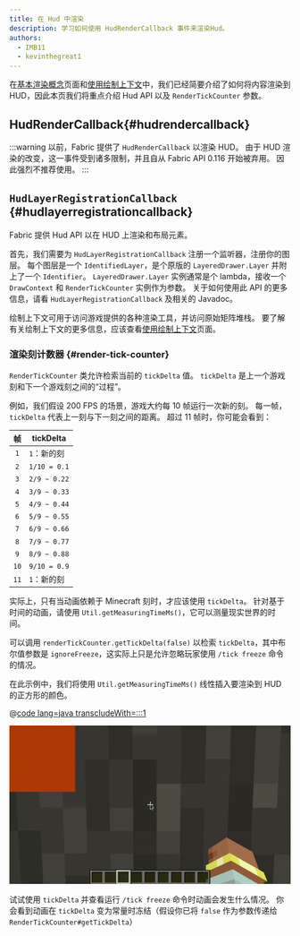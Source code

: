 ```yaml
---
title: 在 Hud 中渲染
description: 学习如何使用 HudRenderCallback 事件来渲染Hud。
authors:
  - IMB11
  - kevinthegreat1
---
```


在[基本渲染概念](./basic-concepts)页面和[使用绘制上下文](./draw-context)中，我们已经简要介绍了如何将内容渲染到 HUD，因此本页我们将重点介绍 Hud API 以及 `RenderTickCounter` 参数。

## HudRenderCallback{#hudrendercallback}

:::warning
以前，Fabric 提供了 `HudRenderCallback` 以渲染 HUD。 由于 HUD 渲染的改变，这一事件受到诸多限制，并且自从 Fabric API 0.116 开始被弃用。 因此强烈不推荐使用。
:::

## `HudLayerRegistrationCallback` {#hudlayerregistrationcallback}

Fabric 提供 Hud API 以在 HUD 上渲染和布局元素。

首先，我们需要为 `HudLayerRegistrationCallback` 注册一个监听器，注册你的图层。 每个图层是一个 `IdentifiedLayer`，是个原版的 `LayeredDrawer.Layer` 并附上了一个 `Identifier`。 `LayeredDrawer.Layer` 实例通常是个 lambda，接收一个 `DrawContext` 和 `RenderTickCounter` 实例作为参数。 关于如何使用此 API 的更多信息，请看 `HudLayerRegistrationCallback` 及相关的 Javadoc。

绘制上下文可用于访问游戏提供的各种渲染工具，并访问原始矩阵堆栈。 要了解有关绘制上下文的更多信息，应该查看[使用绘制上下文](./draw-context)页面。

### 渲染刻计数器 {#render-tick-counter}

`RenderTickCounter` 类允许检索当前的 `tickDelta` 值。 `tickDelta` 是上一个游戏刻和下一个游戏刻之间的“过程”。

例如，我们假设 200 FPS 的场景，游戏大约每 10 帧运行一次新的刻。 每一帧，`tickDelta` 代表上一刻与下一刻之间的距离。 超过 11 帧时，你可能会看到：

|   帧  | tickDelta    |
| :--: | ------------ |
|  `1` | `1`：新的刻      |
|  `2` | `1/10 = 0.1` |
|  `3` | `2/9 ~ 0.22` |
|  `4` | `3/9 ~ 0.33` |
|  `5` | `4/9 ~ 0.44` |
|  `6` | `5/9 ~ 0.55` |
|  `7` | `6/9 ~ 0.66` |
|  `8` | `7/9 ~ 0.77` |
|  `9` | `8/9 ~ 0.88` |
| `10` | `9/10 = 0.9` |
| `11` | `1`：新的刻      |

实际上，只有当动画依赖于 Minecraft 刻时，才应该使用 `tickDelta`。 针对基于时间的动画，请使用 `Util.getMeasuringTimeMs()`，它可以测量现实世界的时间。

可以调用 `renderTickCounter.getTickDelta(false)` 以检索 `tickDelta`，其中布尔值参数是 `ignoreFreeze`，这实际上只是允许忽略玩家使用 `/tick freeze` 命令的情况。

在此示例中，我们将使用 `Util.getMeasuringTimeMs()` 线性插入要渲染到 HUD 的正方形的颜色。

@[code lang=java transcludeWith=:::1](@/reference/1.21.4/src/client/java/com/example/docs/rendering/HudRenderingEntrypoint.java)

![](/assets/develop/rendering/hud-rendering-deltatick.webp)

试试使用 `tickDelta` 并查看运行 `/tick freeze` 命令时动画会发生什么情况。 你会看到动画在 `tickDelta` 变为常量时冻结（假设你已将 `false` 作为参数传递给 `RenderTickCounter#getTickDelta`）
